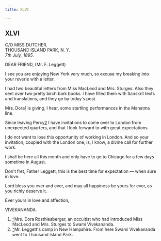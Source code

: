 ```yaml
---
title: XLVI

---
```





  

  


## XLVI

C/O MISS DUTCHER,  
THOUSAND ISLAND PARK, N. Y.  
*7th July, 1895*.

DEAR FRIEND, (Mr. F. Leggett)

I see you are enjoying New York very much, so excuse my breaking into
your reverie with a letter.

I had two beautiful letters from Miss MacLeod and Mrs. Sturges. Also
they sent over two pretty birch bark books. I have filled them with
Sanskrit texts and translations, and they go by today's post.

Mrs. Dora[1](#fn1) is giving, I hear, some startling performances in the
Mahatma line.

Since leaving Percy[2](#fn2) I have invitations to come over to London
from unexpected quarters, and that I look forward to with great
expectations.

I do not want to lose this opportunity of working in London. And so your
invitation, coupled with the London one, is, I know, a divine call for
further work.

I shall be here all this month and only have to go to Chicago for a few
days sometime in August.

Don't fret, Father Leggett, this is the best time for expectation — when
sure in love.

Lord bless you ever and ever, and may all happiness be yours for ever,
as you richly deserve it.

Ever yours in love and affection,

VIVEKANANDA.

1.  [^](#txt1)Mrs. Dora Rosthlesberger, an occultist who had introduced
    Miss MacLeod and Mrs. Sturges to Swami Vivekananda.
2.  [^](#txt2)Mr. Leggett's camp in New Hampshire. From here Swami
    Vivekananda went to Thousand Island Park.


